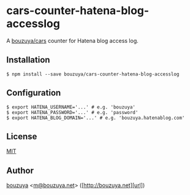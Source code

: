 # cars-counter-hatena-blog-accesslog

A [bouzuya/cars][] counter for Hatena blog access log.

## Installation

```
$ npm install --save bouzuya/cars-counter-hatena-blog-accesslog
```

## Configuration

```
$ export HATENA_USERNAME='...' # e.g. 'bouzuya'
$ export HATENA_PASSWORD='...' # e.g. 'password'
$ export HATENA_BLOG_DOMAIN='...' # e.g. 'bouzuya.hatenablog.com'
```

## License

[MIT](LICENSE)

## Author

[bouzuya][user] &lt;[m@bouzuya.net][email]&gt; ([http://bouzuya.net][url])

[user]: https://github.com/bouzuya
[email]: mailto:m@bouzuya.net
[url]: http://bouzuya.net
[bouzuya/cars]: https://github.com/bouzuya/cars
